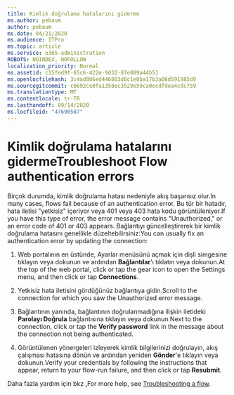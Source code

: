 ```yaml
---
title: Kimlik doğrulama hatalarını giderme
ms.author: pebaum
author: pebaum
ms.date: 04/21/2020
ms.audience: ITPro
ms.topic: article
ms.service: o365-administration
ROBOTS: NOINDEX, NOFOLLOW
localization_priority: Normal
ms.assetid: c15fed9f-65c6-422e-9d32-87e889a44b51
ms.openlocfilehash: 3c4ad806ed446803d8c1e0ba17b3a06d591985d9
ms.sourcegitcommit: c6692ce0fa1358ec3529e59ca0ecdfdea4cdc759
ms.translationtype: MT
ms.contentlocale: tr-TR
ms.lasthandoff: 09/14/2020
ms.locfileid: "47690587"
---
```

# <a name="troubleshoot-flow-authentication-errors"></a><span data-ttu-id="83cf4-102">Kimlik doğrulama hatalarını giderme</span><span class="sxs-lookup"><span data-stu-id="83cf4-102">Troubleshoot Flow authentication errors</span></span>

<span data-ttu-id="83cf4-103">Birçok durumda, kimlik doğrulama hatası nedeniyle akış başarısız olur.</span><span class="sxs-lookup"><span data-stu-id="83cf4-103">In many cases, flows fail because of an authentication error.</span></span> <span data-ttu-id="83cf4-104">Bu tür bir hatadır, hata iletisi "yetkisiz" içeriyor veya 401 veya 403 hata kodu görüntüleniyor.</span><span class="sxs-lookup"><span data-stu-id="83cf4-104">If you have this type of error, the error message contains "Unauthorized," or an error code of 401 or 403 appears.</span></span> <span data-ttu-id="83cf4-105">Bağlantıyı güncelleştirerek bir kimlik doğrulama hatasını genellikle düzeltebilirsiniz:</span><span class="sxs-lookup"><span data-stu-id="83cf4-105">You can usually fix an authentication error by updating the connection:</span></span>
  
1. <span data-ttu-id="83cf4-106">Web portalının en üstünde, Ayarlar menüsünü açmak için dişli simgesine tıklayın veya dokunun ve ardından **Bağlantılar**'ı tıklatın veya dokunun.</span><span class="sxs-lookup"><span data-stu-id="83cf4-106">At the top of the web portal, click or tap the gear icon to open the Settings menu, and then click or tap **Connections**.</span></span>
    
2. <span data-ttu-id="83cf4-107">Yetkisiz hata iletisini gördüğünüz bağlantıya gidin.</span><span class="sxs-lookup"><span data-stu-id="83cf4-107">Scroll to the connection for which you saw the Unauthorized error message.</span></span>
    
3. <span data-ttu-id="83cf4-108">Bağlantının yanında, bağlantının doğrulanmadığına ilişkin iletideki **Parolayı Doğrula** bağlantısına tıklayın veya dokunun.</span><span class="sxs-lookup"><span data-stu-id="83cf4-108">Next to the connection, click or tap the **Verify password** link in the message about the connection not being authenticated.</span></span> 
    
4. <span data-ttu-id="83cf4-109">Görüntülenen yönergeleri izleyerek kimlik bilgilerinizi doğrulayın, akış çalışması hatasına dönün ve ardından yeniden **Gönder**'e tıklayın veya dokunun.</span><span class="sxs-lookup"><span data-stu-id="83cf4-109">Verify your credentials by following the instructions that appear, return to your flow-run failure, and then click or tap **Resubmit**.</span></span>
    
<span data-ttu-id="83cf4-110">Daha fazla yardım için bkz [.](https://go.microsoft.com/fwlink/?linkid=872110)</span><span class="sxs-lookup"><span data-stu-id="83cf4-110">For more help, see [Troubleshooting a flow](https://go.microsoft.com/fwlink/?linkid=872110).</span></span>
  

